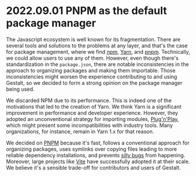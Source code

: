 # 2022.09.01 PNPM as the default package manager

The Javascript ecosystem is well known for its fragmentation. There are several tools and solutions to the problems at any layer, and that's the case for package management, where we find [npm](https://www.npmjs.com/), [Yarn](https://yarnpkg.com/), and [pnpm](https://pnpm.io/). Technically, we could allow users to use any of them. However, even though there's standardization in the `package.json`, there are notable inconsistencies in the approach to organizing packages and making them importable. Those inconsistencies might worsen the experience contributing to and using Gestalt, so we decided to form a strong opinion on the package manager being used.

We discarded NPM due to its performance. This is indeed one of the motivations that led to the creation of Yarn. We think Yarn is a significant improvement in performance and developer experience. However, they adopted an unconventional strategy for importing modules, [Plug'n'Play](https://yarnpkg.com/features/pnp), which might present some incompatibilities with industry tools. Many organizations, for instance, remain in Yarn 1.x for that reason.

We decided on [PNPM](https://pnpm.io/) because it's fast, follows a conventional approach for organizing packages, uses symlinks over copying files leading to more reliable dependency installations, and prevents [silly bugs](https://www.kochan.io/nodejs/pnpms-strictness-helps-to-avoid-silly-bugs.html) from happening. Moreover, large projects like [Vite](https://github.com/vitejs/vite) have successfully adopted it at their scale. We believe it's a sensible trade-off for contributors and users of Gestalt.

